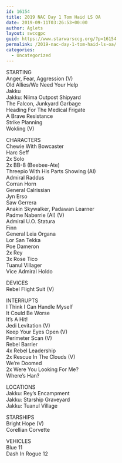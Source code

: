 ```yaml
---
id: 16154
title: 2019 NAC Day 1 Tom Haid LS OA
date: 2019-09-11T03:26:53+00:00
author: Aglets
layout: swccgpc
guid: https://www.starwarsccg.org/?p=16154
permalink: /2019-nac-day-1-tom-haid-ls-oa/
categories:
  - Uncategorized
---
```

STARTING  
Anger, Fear, Aggression (V)  
Old Allies/We Need Your Help  
Jakku  
Jakku: Niima Outpost Shipyard  
The Falcon, Junkyard Garbage  
Heading For The Medical Frigate  
A Brave Resistance  
Strike Planning  
Wokling (V)

CHARACTERS  
Chewie With Bowcaster  
Harc Seff  
2x Solo  
2x BB-8 (Beebee-Ate)  
Threepio With His Parts Showing (AI)  
Admiral Raddus  
Corran Horn  
General Calrissian  
Jyn Erso  
Saw Gerrera  
Anakin Skywalker, Padawan Learner  
Padme Naberrie (AI) (V)  
Admiral U.O. Statura  
Finn  
General Leia Organa  
Lor San Tekka  
Poe Dameron  
2x Rey  
3x Rose Tico  
Tuanul Villager  
Vice Admiral Holdo

DEVICES  
Rebel Flight Suit (V)

INTERRUPTS  
I Think I Can Handle Myself  
It Could Be Worse  
It&#8217;s A Hit!  
Jedi Levitation (V)  
Keep Your Eyes Open (V)  
Perimeter Scan (V)  
Rebel Barrier  
4x Rebel Leadership  
2x Rescue In The Clouds (V)  
We&#8217;re Doomed  
2x Were You Looking For Me?  
Where&#8217;s Han?

LOCATIONS  
Jakku: Rey&#8217;s Encampment  
Jakku: Starship Graveyard  
Jakku: Tuanul Village

STARSHIPS  
Bright Hope (V)  
Corellian Corvette

VEHICLES  
Blue 11  
Dash In Rogue 12